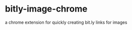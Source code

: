 bitly-image-chrome
==================

a chrome extension for quickly creating bit.ly links for images